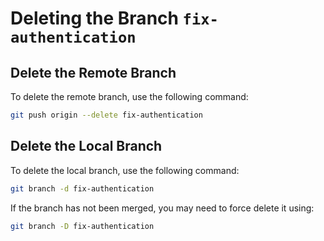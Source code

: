 # Deleting the Branch `fix-authentication`

## Delete the Remote Branch

To delete the remote branch, use the following command:

```sh
git push origin --delete fix-authentication
```

## Delete the Local Branch

To delete the local branch, use the following command:

```sh
git branch -d fix-authentication
```

If the branch has not been merged, you may need to force delete it using:

```sh
git branch -D fix-authentication
```
